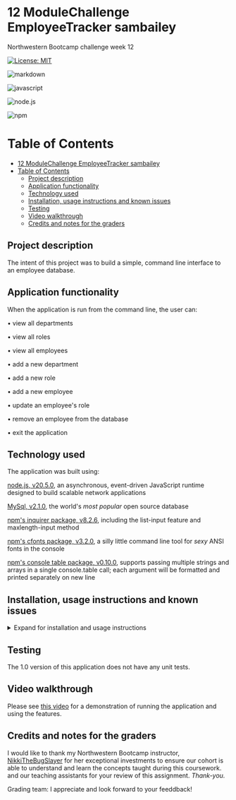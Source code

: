 # 12 ModuleChallenge EmployeeTracker sambailey

Northwestern Bootcamp challenge week 12

[![License: MIT](https://img.shields.io/badge/License-MIT-yellow.svg)](https://opensource.org/licenses/MIT)

![markdown](https://img.shields.io/badge/Markdown-000000?style=for-the-badge&logo=markdown&logoColor=white)

![javascript](https://img.shields.io/badge/JavaScript-F7DF1E?style=for-the-badge&logo=javascript&logoColor=black)

![node.js](https://img.shields.io/badge/Node.js-43853D?style=for-the-badge&logo=node.js&logoColor=white)

![npm](https://img.shields.io/npm/v/npm.svg?logo=npm)

# Table of Contents

- [12 ModuleChallenge EmployeeTracker sambailey](#12-modulechallenge-employeetracker-sambailey)
- [Table of Contents](#table-of-contents)
  - [Project description](#project-description)
  - [Application functionality](#application-functionality)
  - [Technology used](#technology-used)
  - [Installation, usage instructions and known issues](#installation-usage-instructions-and-known-issues)
  - [Testing](#testing)
  - [Video walkthrough](#video-walkthrough)
  - [Credits and notes for the graders](#credits-and-notes-for-the-graders)

## Project description

The intent of this project was to build a simple, command line interface to an employee database. 

## Application functionality

When the application is run from the command line, the user can:

• view all departments

• view all roles

• view all employees

• add a new department

• add a new role

• add a new employee

• update an employee's role

• remove an employee from the database

• exit the application

## Technology used

The application was built using:

[node.js, v20.5.0](https://nodejs.org/en), an asynchronous, event-driven JavaScript runtime designed to build scalable network applications

[MySql, v2.1.0](https://dev.mysql.com/doc/refman/8.1/en/), the world's *most popular* open source database

[npm's inquirer package, v8.2.6](https://www.npmjs.com/package/inquirer), including the list-input feature and maxlength-input method

[npm's cfonts package, v3.2.0](https://www.npmjs.com/package/cfonts), a silly little command line tool for *sexy* ANSI fonts in the console

[npm's console table package, v0.10.0](https://www.npmjs.com/package/console.table), supports passing multiple strings and arrays in a single console.table call; each argument will be formatted and printed separately on new line

## Installation, usage instructions and known issues

<details>
<summary> Expand for installation and usage instructions</summary>

Users or contributors can run the application locally or in a hosted environment: 

1.  **Clone the repository, run the application using the command line**

    • Clone the repository: `git@github.com:thoughtsinbuttermilk/12-ModuleChallenge-EmployeeTracker-sambailey.git`

    • Install required frameworks, dependencies and packages by opening a terminal instance and running `npm install`

    • [Open connections.js](https://github.com/thoughtsinbuttermilk/12-ModuleChallenge-EmployeeTracker-sambailey/blob/employeeManagement/conections/connections.js) and add your SQL username, if not root, and password

    • Open the sources in your favorite code editor and use your favorite tool to open a connection to you MySql server

    • [Open and execute the schema](https://github.com/thoughtsinbuttermilk/12-ModuleChallenge-EmployeeTracker-sambailey/blob/2998f381bef1e6509b0e622bc35c9a5abb662197/db/schema.sql)

    • [Open the seeds file and seed the database with the initial values](https://github.com/thoughtsinbuttermilk/12-ModuleChallenge-EmployeeTracker-sambailey/blob/2998f381bef1e6509b0e622bc35c9a5abb662197/db/seeds.sql)

    • In the `terminal`, navigate to the project directory where you cloned the sources, and run `npm start`
    
    • After you admire the super duper cool 'splash screen', follow the prompts 

    • Select `exit` or press `control+c` to close the application

2. **Usage instructions**
    
    After the application makes a successful connection to the database and is running in the command line, you can select an option from the list to view or update the database:

    **main menu**

    *Expected behavior:* After running `npm start` in  the command line, the user should be presented with the [the super duper cool 'splash screen'!!!](https://github.com/thoughtsinbuttermilk/12-ModuleChallenge-EmployeeTracker-sambailey/blob/04deb8b68ffc4cd68f7a3bdaffdf72119340cec2/assets/01-splashscreen.png) and the application's [main menu](https://github.com/thoughtsinbuttermilk/12-ModuleChallenge-EmployeeTracker-sambailey/blob/04deb8b68ffc4cd68f7a3bdaffdf72119340cec2/assets/02-mainmenu.png)

    **view all departments**

    *Expected behavior:* Select `view all departments` and you will be presented with the [default departments](https://github.com/thoughtsinbuttermilk/12-ModuleChallenge-EmployeeTracker-sambailey/blob/04deb8b68ffc4cd68f7a3bdaffdf72119340cec2/assets/03-viewalldepartments.png) inserted into the database.

    **view all roles**
    
    *Expected behavior:* Select `view all roles` and you will be presented with the [default roles](https://github.com/thoughtsinbuttermilk/12-ModuleChallenge-EmployeeTracker-sambailey/blob/04deb8b68ffc4cd68f7a3bdaffdf72119340cec2/assets/04-viewallroles.png) inserted into the database.

    **view all employees**
    
    *Expected behavior:* Select `view all employees` and you will be presented with the [default roles](https://github.com/thoughtsinbuttermilk/12-ModuleChallenge-EmployeeTracker-sambailey/blob/04deb8b68ffc4cd68f7a3bdaffdf72119340cec2/assets/05-viewallemployees.png) inserted into the database.

    **add a new department**
    
    *Expected behavior:* Select `add department` and you [prompted for the department name](https://github.com/thoughtsinbuttermilk/12-ModuleChallenge-EmployeeTracker-sambailey/blob/04deb8b68ffc4cd68f7a3bdaffdf72119340cec2/assets/06-addadepartment-INTERNS.png), after pressing enter the new department will be added to the database [intern department inserted into the database](https://github.com/thoughtsinbuttermilk/12-ModuleChallenge-EmployeeTracker-sambailey/blob/04deb8b68ffc4cd68f7a3bdaffdf72119340cec2/assets/07-adddepartment-RESULT.png).

    **add a new role**

    *Expected behavior:* Select `add role` and you [prompted for the new role's name, salary and department id](https://github.com/thoughtsinbuttermilk/12-ModuleChallenge-EmployeeTracker-sambailey/blob/04deb8b68ffc4cd68f7a3bdaffdf72119340cec2/assets/08-addarole.png), after entering the data for the  new role, it will be added to the database [social media manager role, salary and id inserted into the database](https://github.com/thoughtsinbuttermilk/12-ModuleChallenge-EmployeeTracker-sambailey/blob/04deb8b68ffc4cd68f7a3bdaffdf72119340cec2/assets/09-addarole-RESULT.png).

    **add an employee**

    *Expected behavior:* Select `add an employee` and you [prompted for the employee's first name, last name, the role number, and manager id](https://github.com/thoughtsinbuttermilk/12-ModuleChallenge-EmployeeTracker-sambailey/blob/04deb8b68ffc4cd68f7a3bdaffdf72119340cec2/assets/10-addemployee.png), after entering the data for the  new role, it will be added to the database [new employee "Linda Ronstadt" added to the database](https://github.com/thoughtsinbuttermilk/12-ModuleChallenge-EmployeeTracker-sambailey/blob/04deb8b68ffc4cd68f7a3bdaffdf72119340cec2/assets/11-addemployee-RESULT.png).

    **update an employee's role**

    *Expected behavior:* Select `update an employee role` and you [prompted for the employee's first name and new role number](https://github.com/thoughtsinbuttermilk/12-ModuleChallenge-EmployeeTracker-sambailey/blob/04deb8b68ffc4cd68f7a3bdaffdf72119340cec2/assets/12-updateemployeerole.png), after entering the data for the  new role, it will be added to the database [employee Linda Ronstadt, formerly an Auditor, is now a Studio Engineer ](https://github.com/thoughtsinbuttermilk/12-ModuleChallenge-EmployeeTracker-sambailey/blob/04deb8b68ffc4cd68f7a3bdaffdf72119340cec2/assets/13-updateemployeerole-RESULT.png).

    **remove an employee from the database**

    *Expected behavior:* Select `remove an employee from the database` and you [presented with a list of current employees](https://github.com/thoughtsinbuttermilk/12-ModuleChallenge-EmployeeTracker-sambailey/blob/04deb8b68ffc4cd68f7a3bdaffdf72119340cec2/assets/14-removeemployee.png), after selecting the employee to remove, the employee will be removed from the database [the employee "Mary J. Blige" has been removed from the database](https://github.com/thoughtsinbuttermilk/12-ModuleChallenge-EmployeeTracker-sambailey/blob/04deb8b68ffc4cd68f7a3bdaffdf72119340cec2/assets/15-removeemployee-RESULT.png).

    **exit the application**

    *Expected behavior:* [Select 'exit'](https://github.com/thoughtsinbuttermilk/12-ModuleChallenge-EmployeeTracker-sambailey/blob/04deb8b68ffc4cd68f7a3bdaffdf72119340cec2/assets/16-exit.png), after pressing "enter" the connection to the database will be closed and [the application will stop running](https://github.com/thoughtsinbuttermilk/12-ModuleChallenge-EmployeeTracker-sambailey/blob/04deb8b68ffc4cd68f7a3bdaffdf72119340cec2/assets/17-exit-RESULT.png).


    ***Known issues***

    • When the application starts, the first message displayed in the console is duplicated.
    
    • Fields which require numeric values are not being validated; the application will throw if a non-numeric value is entered.
    
    • More generally, new data entered into the database is not validated.
    
    • I have only enabled support for the `delete employee` feature listed in the project "bonus" section; the other "bonus" features have not been implemented.

    </details>

## Testing

The 1.0 version of this application does not have any unit tests.

## Video walkthrough


Please see [this video](hhttps://drive.google.com/file/d/1-Y6Jux-_2rikyk2s2DbqWJxlQY6lQGKf/view?usp=sharing) for a demonstration of running the application and using the features.

## Credits and notes for the graders

I would like to thank my Northwestern Bootcamp instructor, [NikkiTheBugSlayer](https://github.com/NikkiTheBugSlayer) for her exceptional investments to ensure our cohort is able to understand and learn the concepts taught during this coursework. and our teaching assistants for your review of this assignment.  _Thank-you._

Grading team: I appreciate and look forward to your feeddback! 
